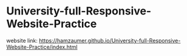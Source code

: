 # University-full-Responsive-Website-Practice
website link: https://hamzaumer.github.io/University-full-Responsive-Website-Practice/index.html
